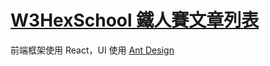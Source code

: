 # [W3HexSchool 鐵人賽文章列表](https://b-l-u-e-b-e-r-r-y.github.io/BlogList/)

前端框架使用 React，UI 使用 [Ant Design](https://github.com/ant-design/ant-design)
